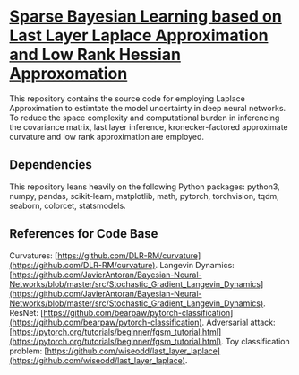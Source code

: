 # [Sparse Bayesian Learning based on Last Layer Laplace Approximation and Low Rank Hessian Approxomation](https://github.com/icarusunimelb/Fisher-Matrix-Sparse-Bayesian)
This repository contains the source code for employing Laplace Approximation to estimtate the model uncertainty in deep neural networks. To reduce the space complexity and computational burden in inferencing the covariance matrix, last layer inference, kronecker-factored approximate curvature and low rank approximation are employed. 

## Dependencies
This repository leans heavily on the following Python packages: python3, numpy, pandas, scikit-learn, matplotlib, math, pytorch, torchvision, tqdm, seaborn, colorcet, statsmodels.

## References for Code Base
Curvatures: [https://github.com/DLR-RM/curvature](https://github.com/DLR-RM/curvature).
Langevin Dynamics: [https://github.com/JavierAntoran/Bayesian-Neural-Networks/blob/master/src/Stochastic_Gradient_Langevin_Dynamics](https://github.com/JavierAntoran/Bayesian-Neural-Networks/blob/master/src/Stochastic_Gradient_Langevin_Dynamics).
ResNet: [https://github.com/bearpaw/pytorch-classification](https://github.com/bearpaw/pytorch-classification).
Adversarial attack: [https://pytorch.org/tutorials/beginner/fgsm_tutorial.html](https://pytorch.org/tutorials/beginner/fgsm_tutorial.html).
Toy classification problem: [https://github.com/wiseodd/last_layer_laplace](https://github.com/wiseodd/last_layer_laplace).
